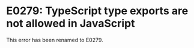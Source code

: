 # E0279: TypeScript type exports are not allowed in JavaScript

<!-- QLJS_NO_CHECK_CODE -->

This error has been renamed to E0279.
